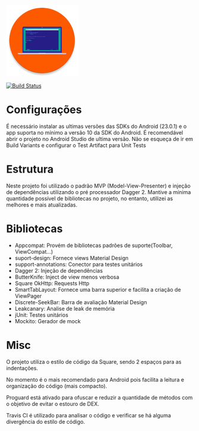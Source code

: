 ![Logo 1][1]

[![Build Status](https://api.travis-ci.org/ppamorim/xxyyzz.svg?branch=master)](https://travis-ci.org/ppamorim/xxyyzz)

# Configurações

  É necessário instalar as ultimas versões das SDKs do Android (23.0.1) e o app suporta no mínimo a versão 10 da SDK do Android. É recomendável abrir o projeto no Android Studio de ultima versão.
  Não se esqueça de ir em Build Variants e configurar o Test Artifact para Unit Tests

# Estrutura

Neste projeto foi utilizado o padrão MVP (Model-View-Presenter) e injeção de dependências utilizando o pré processador Dagger 2.
Mantive a mínima quantidade possível de bibliotecas no projeto, no entanto, utilizei as melhores e mais atualizadas.

# Bibliotecas

 - Appcompat: Provém de bibliotecas padrões de suporte(Toolbar, ViewCompat...)
 - suport-design: Fornece views Material Design
 - support-annotations: Conector para testes unitários
 - Dagger 2: Injeção de dependências
 - ButterKnife: Inject de view menos verbosa
 - Square OkHttp: Requests Http
 - SmartTabLayout: Fornece uma barra superior e facilita a criação de ViewPager
 - Discrete-SeekBar: Barra de avaliação Material Design
 - Leakcanary: Analise de leak de memória
 - jUnit: Testes unitários
 - Mockito: Gerador de mock

# Misc

O projeto utiliza o estilo de código da Square, sendo 2 espaços para as indentações.

No momento é o mais recomendado para Android pois facilita a leitura e organização do código (mais compacto).

Proguard está ativado para ofuscar e reduzir a quantidade de métodos com o objetivo de evitar o estouro de DEX.

Travis CI é utilizado para analisar o código e verificar se há alguma divergência do estilo de código.

[1]: ./art/logo.png
[0]: travis_invocation
